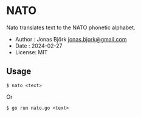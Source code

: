 # NATO

Nato translates text to the NATO phonetic alphabet.

- Author : Jonas Björk <jonas.bjork@gmail.com>
- Date   : 2024-02-27
- License: MIT

## Usage

```
$ nato <text>
```

Or

```
$ go run nato.go <text>
```


